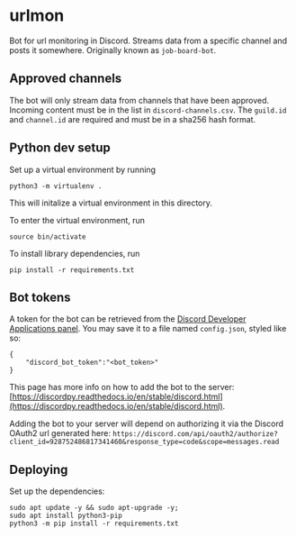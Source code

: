 # urlmon
Bot for url monitoring in Discord. Streams data from a specific channel and posts it somewhere. Originally known as `job-board-bot`.

## Approved channels
The bot will only stream data from channels that have been approved. Incoming content must be in the list in `discord-channels.csv`. The `guild.id` and `channel.id` are required and must be in a sha256 hash format.

## Python dev setup
Set up a virtual environment by running
```
python3 -m virtualenv .
```
This will initalize a virtual environment in this directory.

To enter the virtual environment, run
```
source bin/activate
```

To install library dependencies, run
```
pip install -r requirements.txt
```

## Bot tokens
A token for the bot can be retrieved from the [Discord Developer Applications panel](https://discord.com/developers/applications/). You may save it to a file named `config.json`, styled like so:
```
{
    "discord_bot_token":"<bot_token>"
}
```
This page has more info on how to add the bot to the server: [https://discordpy.readthedocs.io/en/stable/discord.html](https://discordpy.readthedocs.io/en/stable/discord.html).

Adding the bot to your server will depend on authorizing it via the Discord OAuth2 url generated here:
`https://discord.com/api/oauth2/authorize?client_id=928752486817341460&response_type=code&scope=messages.read`


## Deploying

Set up the dependencies:
```
sudo apt update -y && sudo apt-upgrade -y;
sudo apt install python3-pip
python3 -m pip install -r requirements.txt
```